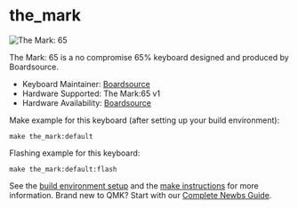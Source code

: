 # the_mark

![The Mark: 65](https://i.imgur.com/3zC4PKkl.jpg)

The Mark: 65 is a no compromise 65% keyboard designed and produced by Boardsource. 

* Keyboard Maintainer: [Boardsource](https://github.com/boardsource)
* Hardware Supported: The Mark:65 v1
* Hardware Availability: [Boardsource](https://boardsource.xyz/store/5fc2eb0b86b9341522d8f7a3)

Make example for this keyboard (after setting up your build environment):

    make the_mark:default

Flashing example for this keyboard:

    make the_mark:default:flash

See the [build environment setup](https://docs.qmk.fm/#/getting_started_build_tools) and the [make instructions](https://docs.qmk.fm/#/getting_started_make_guide) for more information. Brand new to QMK? Start with our [Complete Newbs Guide](https://docs.qmk.fm/#/newbs).
